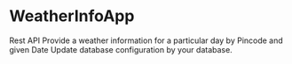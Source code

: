 # WeatherInfoApp
Rest API Provide a weather information for a particular day by  Pincode and given Date
Update database configuration by your database.

